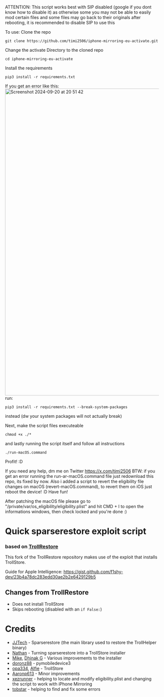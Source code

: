 ATTENTION: This script works best with SIP disabled (google if you dont know how to disable it) as otherwise some you may not be able to easily mod certain files and some files may go back to their originals after rebooting, it is recommended to disable SIP to use this

To use: 
Clone the repo 
```
git clone https://github.com/timi2506/iphone-mirroring-eu-activate.git
```
Change the activate Directory to the cloned repo
```
cd iphone-mirroring-eu-activate
```
Install the requirements
```
pip3 install -r requirements.txt
```
If you get an error like this: 
<img width="1006" alt="Screenshot 2024-09-20 at 20 51 42" src="https://github.com/user-attachments/assets/5a7c9ab0-eb49-4c18-aead-d3193a3f33b7">
run:
```
pip3 install -r requirements.txt --break-system-packages
```
instead (dw your system packages will not actually break)

Next, make the script files executeable
```
chmod +x ./*
```
and lastly running the script itself and follow all instructions
```
./run-macOS.command
```
Profit! :D

If you need any help, dm me on Twitter https://x.com/timi2506 BTW: if you get an error running the run-ar-macOS.command file just redownload this repo, its fixed by now. Also i added a script to revert the eligibility file changes on macOS (revert-macOS.command), to revert them on iOS just reboot the device! :D Have fun!

After patching the macOS file please go to "/private/var/os_eligibility/eligibility.plist" and hit CMD + I to open the informations windows, then check locked and you're done :)


# Quick sparserestore exploit script 
### based on [TrollRestore](https://github.com/JJTech0130/TrollRestore)

This fork of the TrollRestore repository makes use of the exploit that installs TrollStore.

Guide for Apple Intelligence: https://gist.github.com/f1shy-dev/23b4a78dc283edd30ae2b2e6429129b5

## Changes from TrollRestore
- Does not install TrollStore
- Skips rebooting (disabled with an `if False:`)

# Credits
* [JJTech](https://github.com/JJTech0130) - Sparserestore (the main library used to restore the TrollHelper binary)
* [Nathan](https://github.com/verygenericname) - Turning sparserestore into a TrollStore installer
* [Mike](https://github.com/TheMasterOfMike), [Dhinak G](https://github.com/dhinakg) - Various improvements to the installer
* [doronz88](https://github.com/doronz88) - pymobiledevice3
* [opa334](https://github.com/opa334), [Alfie](https://github.com/alfiecg24) - TrollStore
* [Aaronp613](https://x.com/aaronp613) - Minor improvements
* [xezrunner](https://x.com/xezrunner) - helping to locate and modify eligibility.plist and changing the script to work with iPhone Mirroring
* [tobstar](https://github.com/tobsstar) - helping to find and fix some errors
